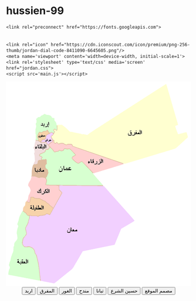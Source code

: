 # hussien-99
<!DOCTYPE html>
<html>
<head>
    <meta charset='utf-8'>
    <meta http-equiv='X-UA-Compatible' content='IE=edge'>
    <title>معالم الاردن</title>

    <link rel="preconnect" href="https://fonts.googleapis.com">


    <link rel="icon" href="https://cdn.iconscout.com/icon/premium/png-256-thumb/jordan-dial-code-8411090-6645605.png"/>
    <meta name='viewport' content='width=device-width, initial-scale=1'>
    <link rel='stylesheet' type='text/css' media='screen' href="jordan.css">
    <script src='main.js'></script>
</head>
<body>
    <header>
        <div>
            <img src="خريطة_الأردن_بأسماء_المحافظات.png" alt="حسين شعار الصورة "
        </div>
        <center>
            <div>
                <button>اربد</button>
                <button>المفرق</button>
                <button>الغور </button>
                <button>مندح</button>
                <button>تبانا </button>
                <button>حسين الشرع</button>
                <button> مصمم الموقع</button>
            </div>
        </center>
    </header>
</body>
</html> 
